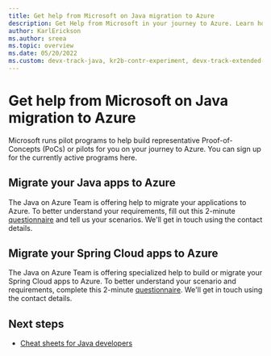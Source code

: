 ```yaml
---
title: Get help from Microsoft on Java migration to Azure
description: Get Help from Microsoft in your journey to Azure. Learn how to migrate your Java app or Spring Cloud app, starting with our questionnaire.
author: KarlErickson
ms.author: sreea
ms.topic: overview
ms.date: 05/20/2022
ms.custom: devx-track-java, kr2b-contr-experiment, devx-track-extended-java
---
```


# Get help from Microsoft on Java migration to Azure

Microsoft runs pilot programs to help build representative Proof-of-Concepts (PoCs) or pilots for you on your journey to Azure. You can sign up for the currently active programs here.

## Migrate your Java apps to Azure

The Java on Azure Team is offering help to migrate your applications to Azure. To better understand your requirements, fill out this 2-minute [questionnaire](https://aka.ms/migrate-my-java-app) and tell us your scenarios. We'll get in touch using the contact details.

## Migrate your Spring Cloud apps to Azure

The Java on Azure Team is offering specialized help to build or migrate your Spring Cloud apps to Azure. To better understand your scenario and requirements, complete this 2-minute [questionnaire](https://microsoft.qualtrics.com/jfe/form/SV_8expNcB9iF1aFHD?Q_CHL=akams). We'll get in touch using the contact details.

## Next steps

- [Cheat sheets for Java developers](cheat-sheets.md)
